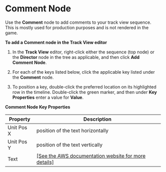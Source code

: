 # Comment Node<a name="cinematics-track-view-nodes-comment"></a>

Use the **Comment** node to add comments to your track view sequence\. This is mostly used for production purposes and is not rendered in the game\.

**To add a Comment node in the **Track View** editor**

1. In the **Track View** editor, right\-click either the sequence \(top node\) or the **Director** node in the tree as applicable, and then click **Add Comment Node**\.

1. For each of the keys listed below, click the applicable key listed under the **Comment** node\. 

1. To position a key, double\-click the preferred location on its highlighted row in the timeline\. Double\-click the green marker, and then under **Key Properties** enter a value for **Value**\.


**Comment Node Key Properties**  

| Property | Description | 
| --- | --- | 
| Unit Pos X | position of the text horizontally | 
| Unit Pos Y | position of the text vertically | 
| Text | [\[See the AWS documentation website for more details\]](http://docs.aws.amazon.com/lumberyard/latest/userguide/cinematics-track-view-nodes-comment.html) | 